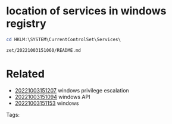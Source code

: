 # location of services in windows registry
```powershell
cd HKLM:\SYSTEM\CurrentControlSet\Services\
```

` zet/20221003151060/README.md `

# Related

- [20221003151207](/zet/20221003151207/README.md) windows privilege escalation
- [20221003151094](/zet/20221003151094/README.md) windows API
- [20221003151153](/zet/20221003151153/README.md) windows

Tags:

    
